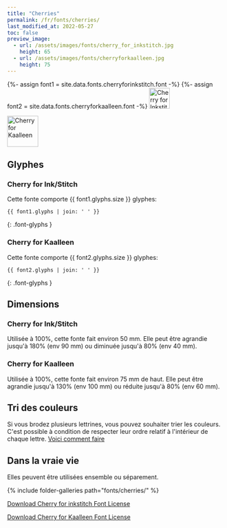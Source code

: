 ```yaml
---
title: "Cherries"
permalink: /fr/fonts/cherries/
last_modified_at: 2022-05-27
toc: false
preview_image:
  - url: /assets/images/fonts/cherry_for_inkstitch.jpg
    height: 65
  - url: /assets/images/fonts/cherryforkaalleen.jpg
    height: 75
---
```

{%- assign font1 = site.data.fonts.cherryforinkstitch.font -%}
{%- assign font2 = site.data.fonts.cherryforkaalleen.font -%}
<img 
     src="/assets/images/fonts/cherry_for_inkstitch.jpg"
     alt="Cherry for Inkstitch" height="48">
     
<img 
     src="/assets/images/fonts/cherryforkaalleen.jpg"
     alt="Cherry for Kaalleen" height="72">

## Glyphes
### Cherry for Ink/Stitch
Cette fonte comporte  {{ font1.glyphs.size }} glyphes:

```
{{ font1.glyphs | join: ' ' }}
```
{: .font-glyphs }

### Cherry for Kaalleen
Cette fonte comporte  {{ font2.glyphs.size }} glyphes:

```
{{ font2.glyphs | join: ' ' }}
```
{: .font-glyphs }


## Dimensions
### Cherry for Ink/Stitch

Utilisée à 100%, cette fonte fait environ 50 mm.
Elle peut être agrandie jusqu'à 180% (env 90 mm) ou diminuée jusqu'à 80% (env 40 mm).

### Cherry for Kaalleen
Utilisée à  100%, cette fonte fait environ 75 mm  de haut.
Elle peut être agrandie jusqu'à 130% (env 100 mm) ou réduite jusqu'à 80% (env 60  mm).

## Tri des couleurs 
Si vous brodez plusieurs lettrines, vous pouvez souhaiter trier les couleurs. C'est possible à condition de respecter leur ordre relatif à l'intérieur de chaque lettre. [Voici comment faire](https://inkstitch.org/fr/docs/lettering/#tri-des-couleurs)



## Dans la vraie vie
Elles peuvent être utilisées ensemble  ou séparement.

{% include folder-galleries path="fonts/cherries/" %}


[Download Cherry for inkstitch Font License](https://github.com/inkstitch/inkstitch/tree/main/fonts/cherryforinkstitch/LICENSE)

[Download Cherry for Kaalleen Font License](https://github.com/inkstitch/inkstitch/tree/main/fonts/cherryforkaalleen/LICENSE)
